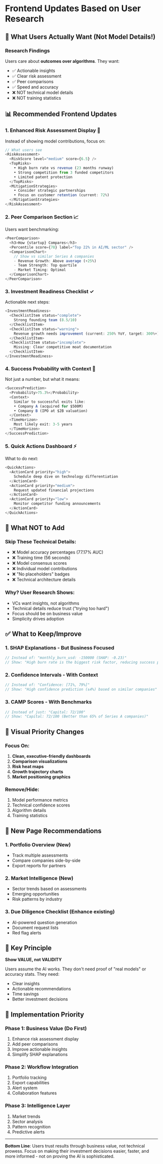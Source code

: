 # Frontend Updates Based on User Research

## 🎯 What Users Actually Want (Not Model Details!)

### Research Findings
Users care about **outcomes over algorithms**. They want:
- ✅ Actionable insights
- ✅ Clear risk assessment
- ✅ Peer comparisons
- ✅ Speed and accuracy
- ❌ NOT technical model details
- ❌ NOT training statistics

## 📊 Recommended Frontend Updates

### 1. **Enhanced Risk Assessment Display** 🚨
Instead of showing model contributions, focus on:
```typescript
// What users see
<RiskAssessment>
  <RiskScore level="medium" score={6.5} />
  <TopRisks>
    • High burn rate vs revenue (23 months runway)
    • Strong competition from 3 funded competitors
    • Limited patent protection
  </TopRisks>
  <MitigationStrategies>
    • Consider strategic partnerships
    • Focus on customer retention (current: 72%)
  </MitigationStrategies>
</RiskAssessment>
```

### 2. **Peer Comparison Section** 📈
Users want benchmarking:
```typescript
<PeerComparison>
  <h3>How {startup} Compares</h3>
  <Percentile score={78} label="Top 22% in AI/ML sector" />
  <ComparisonChart>
    // Show vs similar Series A companies
    - Revenue Growth: Above average (+25%)
    - Team Strength: Top quartile
    - Market Timing: Optimal
  </ComparisonChart>
</PeerComparison>
```

### 3. **Investment Readiness Checklist** ✓
Actionable next steps:
```typescript
<InvestmentReadiness>
  <ChecklistItem status="complete">
    Strong founding team (8.5/10)
  </ChecklistItem>
  <ChecklistItem status="warning">
    Revenue growth needs improvement (current: 250% YoY, target: 300%+)
  </ChecklistItem>
  <ChecklistItem status="incomplete">
    Missing: Clear competitive moat documentation
  </ChecklistItem>
</InvestmentReadiness>
```

### 4. **Success Probability with Context** 🎯
Not just a number, but what it means:
```typescript
<SuccessPrediction>
  <Probability>75.3%</Probability>
  <Context>
    Similar to successful exits like:
    • Company A (acquired for $500M)
    • Company B (IPO at $2B valuation)
  </Context>
  <TimeHorizon>
    Most likely exit: 3-5 years
  </TimeHorizon>
</SuccessPrediction>
```

### 5. **Quick Actions Dashboard** ⚡
What to do next:
```typescript
<QuickActions>
  <ActionCard priority="high">
    Schedule deep dive on technology differentiation
  </ActionCard>
  <ActionCard priority="medium">
    Request updated financial projections
  </ActionCard>
  <ActionCard priority="low">
    Monitor competitor funding announcements
  </ActionCard>
</QuickActions>
```

## 🚫 What NOT to Add

### Skip These Technical Details:
- ❌ Model accuracy percentages (77.17% AUC)
- ❌ Training time (56 seconds)
- ❌ Model consensus scores
- ❌ Individual model contributions
- ❌ "No placeholders" badges
- ❌ Technical architecture details

### Why? User Research Shows:
- VCs want insights, not algorithms
- Technical details reduce trust ("trying too hard")
- Focus should be on business value
- Simplicity drives adoption

## ✅ What to Keep/Improve

### 1. **SHAP Explanations** - But Business Focused
```typescript
// Instead of: "monthly_burn_usd: -150000 (SHAP: -0.23)"
// Show: "High burn rate is the biggest risk factor, reducing success probability by 15%"
```

### 2. **Confidence Intervals** - With Context
```typescript
// Instead of: "Confidence: [71%, 79%]"
// Show: "High confidence prediction (±4%) based on similar companies"
```

### 3. **CAMP Scores** - With Benchmarks
```typescript
// Instead of just: "Capital: 72/100"
// Show: "Capital: 72/100 (Better than 65% of Series A companies)"
```

## 🎨 Visual Priority Changes

### Focus On:
1. **Clean, executive-friendly dashboards**
2. **Comparison visualizations**
3. **Risk heat maps**
4. **Growth trajectory charts**
5. **Market positioning graphics**

### Remove/Hide:
1. Model performance metrics
2. Technical confidence scores
3. Algorithm details
4. Training statistics

## 📱 New Page Recommendations

### 1. **Portfolio Overview** (New)
- Track multiple assessments
- Compare companies side-by-side
- Export reports for partners

### 2. **Market Intelligence** (New)
- Sector trends based on assessments
- Emerging opportunities
- Risk patterns by industry

### 3. **Due Diligence Checklist** (Enhance existing)
- AI-powered question generation
- Document request lists
- Red flag alerts

## 🔑 Key Principle

**Show VALUE, not VALIDITY**

Users assume the AI works. They don't need proof of "real models" or accuracy stats. They need:
- Clear insights
- Actionable recommendations  
- Time savings
- Better investment decisions

## 📝 Implementation Priority

### Phase 1: Business Value (Do First)
1. Enhance risk assessment display
2. Add peer comparisons
3. Improve actionable insights
4. Simplify SHAP explanations

### Phase 2: Workflow Integration
1. Portfolio tracking
2. Export capabilities
3. Alert system
4. Collaboration features

### Phase 3: Intelligence Layer
1. Market trends
2. Sector analysis
3. Pattern recognition
4. Predictive alerts

---

**Bottom Line**: Users trust results through business value, not technical prowess. Focus on making their investment decisions easier, faster, and more informed - not on proving the AI is sophisticated.